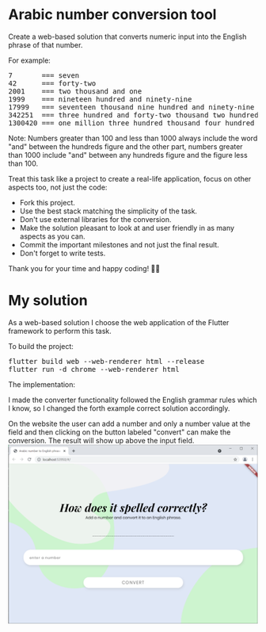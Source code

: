 # Arabic number conversion tool

Create a web-based solution that converts numeric input into the English phrase of that number. 

For example:
<pre>
7       === seven
42      === forty-two
2001    === two thousand and one
1999    === nineteen hundred and ninety-nine
17999   === seventeen thousand nine hundred and ninety-nine
342251  === three hundred and forty-two thousand two hundred and fifty-one
1300420 === one million three hundred thousand four hundred and twenty
</pre>

Note: Numbers greater than 100 and less than 1000 always include the word "and" between the hundreds figure and the other part, numbers greater than 1000 include "and" between any hundreds figure and the figure less than 100.

Treat this task like a project to create a real-life application, focus on other aspects too, not just the code:
- Fork this project.
- Use the best stack matching the simplicity of the task.
- Don't use external libraries for the conversion.
- Make the solution pleasant to look at and user friendly in as many aspects as you can.
- Commit the important milestones and not just the final result.
- Don't forget to write tests.

Thank you for your time and happy coding! 🧑‍💻

# My solution

As a web-based solution I choose the web application of the Flutter framework to perform this task.

To build the project:
<pre>
flutter build web --web-renderer html --release
flutter run -d chrome --web-renderer html
</pre>

The implementation:

I made the converter functionality followed the English grammar rules which I know, so I changed the forth example correct solution accordingly.

On the website the user can add a number and only a number value at the field and then clicking on the button labeled "convert" can make the conversion. The result will show up above the input field.
![Screenshot](assets/solution/screenshot.png)
